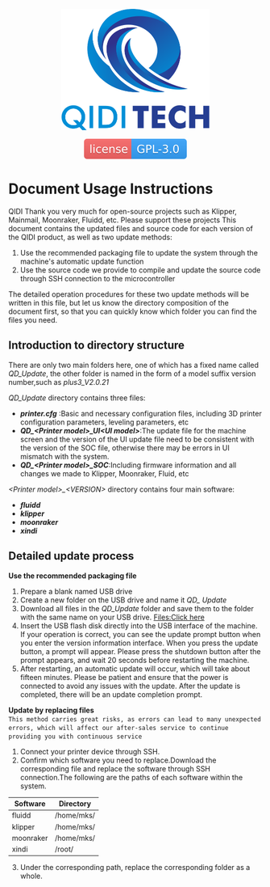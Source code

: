 <p align="center"><img src="QIDI.png" height="240" alt="QIDI's logo" /></p>
<p align="center"><a href="/LICENSE"><img alt="GPL-V3.0 License" src="qidi.svg"></a></p>

# Document Usage Instructions
QIDI
Thank you very much for open-source projects such as Klipper, Mainmail, Moonraker, Fluidd, etc. Please support these projects
This document contains the updated files and source code for each version of the QIDI product, as well as two update methods:

1. Use the recommended packaging file to update the system through the machine's automatic update function  
2. Use the source code we provide to compile and update the source code through SSH connection to the microcontroller  

The detailed operation procedures for these two update methods will be written in this file, but let us know the directory composition of the document first, so that you can quickly know which folder you can find the files you need.

## Introduction to directory structure

There are only two main folders here, one of which has a fixed name called *QD_Update*, the other folder is named in the form of a model suffix version number,such as *plus3_V2.0.21*

*QD_Update* directory contains three files:
- ***printer.cfg***    :Basic and necessary configuration files, including 3D printer configuration parameters, leveling parameters, etc
- ***QD_\<Printer model\>_UI\<UI model\>***:The update file for the machine screen and the version of the UI update file need to be consistent with the version of the SOC file, otherwise there may be errors in UI mismatch with the system.
- ***QD_\<Printer model\>_SOC***:Including firmware information and all changes we made to Klipper, Moonraker, Fluid, etc

*\<Printer model\>_\<VERSION\>* directory contains four main software:
- ***fluidd***
- ***klipper***
- ***moonraker***
- ***xindi***

## Detailed update process
**Use the recommended packaging file**
1. Prepare a blank named USB drive
2. Create a new folder on the USB drive and name it *QD_ Update*
3. Download all files in the *QD_Update* folder and save them to the folder with the same name on your USB drive. <a href="https://github.com/QIDITECH/QIDI_PLUS3/tree/main/QD_Update"  download="QIDI.zip">Files:Click here</a>
4. Insert the USB flash disk directly into the USB interface of the machine. If your operation is correct, you can see the update prompt button when you enter the version information interface. When you press the update button, a prompt will appear. Please press the shutdown button after the prompt appears, and wait 20 seconds before restarting the machine.
5. After restarting, an automatic update will occur, which will take about fifteen minutes. Please be patient and ensure that the power is connected to avoid any issues with the update. After the update is completed, there will be an update completion prompt.

**Update by replacing files**</br>
`This method carries great risks, as errors can lead to many unexpected errors, which will affect our after-sales service to continue providing you with continuous service`</br>
1. Connect your printer device through SSH.
2. Confirm which software you need to replace.Download the corresponding file and replace the software through SSH connection.The following are the paths of each software within the system.

  Software|Directory
  ---|---
  fluidd|/home/mks/
  klipper|/home/mks/
  moonraker|/home/mks/
  xindi|/root/
  
3. Under the corresponding path, replace the corresponding folder as a whole.
  
  
